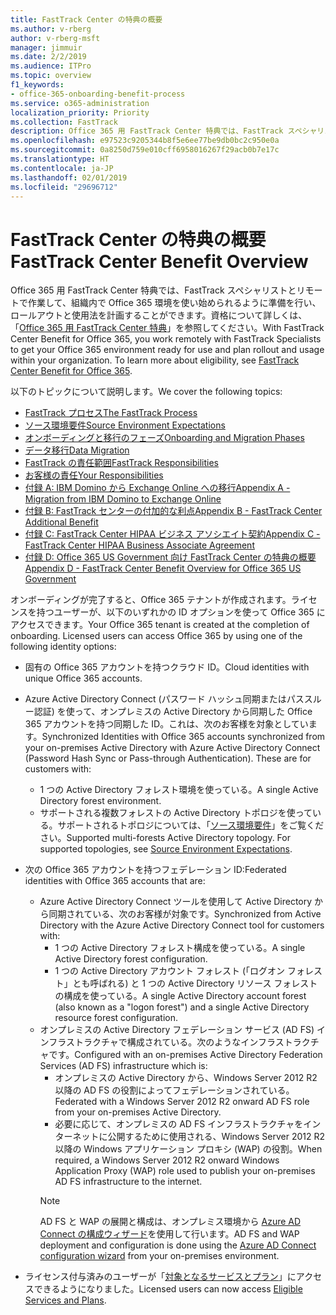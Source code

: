 ```yaml
---
title: FastTrack Center の特典の概要
ms.author: v-rberg
author: v-rberg-msft
manager: jimmuir
ms.date: 2/2/2019
ms.audience: ITPro
ms.topic: overview
f1_keywords:
- office-365-onboarding-benefit-process
ms.service: o365-administration
localization_priority: Priority
ms.collection: FastTrack
description: Office 365 用 FastTrack Center 特典では、FastTrack スペシャリストとリモートで作業して、組織内で Office 365 環境を使い始められるように準備を行い、ロールアウトと使用法を計画することができます。資格について詳しくは、「Office 365 用 FastTrack Center 特典」を参照してください。
ms.openlocfilehash: e97523c9205344b8f5e6ee77be9db0bc2c950e0a
ms.sourcegitcommit: 0a8250d759e010cff6958016267f29acb0b7e17c
ms.translationtype: HT
ms.contentlocale: ja-JP
ms.lasthandoff: 02/01/2019
ms.locfileid: "29696712"
---
```

# <a name="fasttrack-center-benefit-overview"></a><span data-ttu-id="8c94d-104">FastTrack Center の特典の概要</span><span class="sxs-lookup"><span data-stu-id="8c94d-104">FastTrack Center Benefit Overview</span></span>

<span data-ttu-id="8c94d-p102">Office 365 用 FastTrack Center 特典では、FastTrack スペシャリストとリモートで作業して、組織内で Office 365 環境を使い始められるように準備を行い、ロールアウトと使用法を計画することができます。資格について詳しくは、「[Office 365 用 FastTrack Center 特典](O365-fasttrack-benefit-for-office-365.md)」を参照してください。</span><span class="sxs-lookup"><span data-stu-id="8c94d-p102">With FastTrack Center Benefit for Office 365, you work remotely with FastTrack Specialists to get your Office 365 environment ready for use and plan rollout and usage within your organization. To learn more about eligibility, see [FastTrack Center Benefit for Office 365](O365-fasttrack-benefit-for-office-365.md).</span></span>
  
<span data-ttu-id="8c94d-107">以下のトピックについて説明します。</span><span class="sxs-lookup"><span data-stu-id="8c94d-107">We cover the following topics:</span></span>
- [<span data-ttu-id="8c94d-108">FastTrack プロセス</span><span class="sxs-lookup"><span data-stu-id="8c94d-108">The FastTrack Process</span></span>](O365-fasttrack-process.md) 
- [<span data-ttu-id="8c94d-109">ソース環境要件</span><span class="sxs-lookup"><span data-stu-id="8c94d-109">Source Environment Expectations</span></span>](O365-source-environment-expectations.md)
- [<span data-ttu-id="8c94d-110">オンボーディングと移行のフェーズ</span><span class="sxs-lookup"><span data-stu-id="8c94d-110">Onboarding and Migration Phases</span></span>](O365-onboarding-and-migration.md)
- [<span data-ttu-id="8c94d-111">データ移行</span><span class="sxs-lookup"><span data-stu-id="8c94d-111">Data Migration</span></span>](O365-data-migration.md)
- [<span data-ttu-id="8c94d-112">FastTrack の責任範囲</span><span class="sxs-lookup"><span data-stu-id="8c94d-112">FastTrack Responsibilities</span></span>](O365-fasttrack-responsibilities.md)
- [<span data-ttu-id="8c94d-113">お客様の責任</span><span class="sxs-lookup"><span data-stu-id="8c94d-113">Your Responsibilities</span></span>](O365-your-responsibilities.md) 
- [<span data-ttu-id="8c94d-114">付録 A: IBM Domino から Exchange Online への移行</span><span class="sxs-lookup"><span data-stu-id="8c94d-114">Appendix A - Migration from IBM Domino to Exchange Online</span></span>](O365-from-ibm-domino-to-exchange-online.md)
- [<span data-ttu-id="8c94d-115">付録 B: FastTrack センターの付加的な利点</span><span class="sxs-lookup"><span data-stu-id="8c94d-115">Appendix B - FastTrack Center Additional Benefit</span></span>](O365-fasttrack-additional-benefits.md)
- [<span data-ttu-id="8c94d-116">付録 C: FastTrack Center HIPAA ビジネス アソシエイト契約</span><span class="sxs-lookup"><span data-stu-id="8c94d-116">Appendix C - FastTrack Center HIPAA Business Associate Agreement</span></span>](O365-hipaa-business-associate-agreement.md)
- [<span data-ttu-id="8c94d-117">付録 D: Office 365 US Government 向け FastTrack Center の特典の概要</span><span class="sxs-lookup"><span data-stu-id="8c94d-117">Appendix D - FastTrack Center Benefit Overview for Office 365 US Government</span></span>](US-Gov-appendix-overview.md)
    
<span data-ttu-id="8c94d-p103">オンボーディングが完了すると、Office 365 テナントが作成されます。ライセンスを持つユーザーが、以下のいずれかの ID オプションを使って Office 365 にアクセスできます。</span><span class="sxs-lookup"><span data-stu-id="8c94d-p103">Your Office 365 tenant is created at the completion of onboarding. Licensed users can access Office 365 by using one of the following identity options:</span></span>
- <span data-ttu-id="8c94d-120">固有の Office 365 アカウントを持つクラウド ID。</span><span class="sxs-lookup"><span data-stu-id="8c94d-120">Cloud identities with unique Office 365 accounts.</span></span>
- <span data-ttu-id="8c94d-p104">Azure Active Directory Connect (パスワード ハッシュ同期またはパススルー認証) を使って、オンプレミスの Active Directory から同期した Office 365 アカウントを持つ同期した ID。これは、次のお客様を対象としています。</span><span class="sxs-lookup"><span data-stu-id="8c94d-p104">Synchronized Identities with Office 365 accounts synchronized from your on-premises Active Directory with Azure Active Directory Connect (Password Hash Sync or Pass-through Authentication). These are for customers with:</span></span>
  - <span data-ttu-id="8c94d-123">1 つの Active Directory フォレスト環境を使っている。</span><span class="sxs-lookup"><span data-stu-id="8c94d-123">A single Active Directory forest environment.</span></span>
  - <span data-ttu-id="8c94d-p105">サポートされる複数フォレストの Active Directory トポロジを使っている。サポートされるトポロジについては、「[ソース環境要件](O365-source-environment-expectations.md)」をご覧ください。</span><span class="sxs-lookup"><span data-stu-id="8c94d-p105">Supported multi-forests Active Directory topology. For supported topologies, see [Source Environment Expectations](O365-source-environment-expectations.md).</span></span>
- <span data-ttu-id="8c94d-126">次の Office 365 アカウントを持つフェデレーション ID:</span><span class="sxs-lookup"><span data-stu-id="8c94d-126">Federated identities with Office 365 accounts that are:</span></span>
  - <span data-ttu-id="8c94d-127">Azure Active Directory Connect ツールを使用して Active Directory から同期されている、次のお客様が対象です。</span><span class="sxs-lookup"><span data-stu-id="8c94d-127">Synchronized from Active Directory with the Azure Active Directory Connect tool for customers with:</span></span>
      - <span data-ttu-id="8c94d-128">1 つの Active Directory フォレスト構成を使っている。</span><span class="sxs-lookup"><span data-stu-id="8c94d-128">A single Active Directory forest configuration.</span></span>
      - <span data-ttu-id="8c94d-129">1 つの Active Directory アカウント フォレスト (「ログオン フォレスト」とも呼ばれる) と 1 つの Active Directory リソース フォレストの構成を使っている。</span><span class="sxs-lookup"><span data-stu-id="8c94d-129">A single Active Directory account forest (also known as a "logon forest") and a single Active Directory resource forest configuration.</span></span>
  - <span data-ttu-id="8c94d-130">オンプレミスの Active Directory フェデレーション サービス (AD FS) インフラストラクチャで構成されている。次のようなインフラストラクチャです。</span><span class="sxs-lookup"><span data-stu-id="8c94d-130">Configured with an on-premises Active Directory Federation Services (AD FS) infrastructure which is:</span></span>
      - <span data-ttu-id="8c94d-131">オンプレミスの Active Directory から、Windows Server 2012 R2 以降の AD FS の役割によってフェデレーションされている。</span><span class="sxs-lookup"><span data-stu-id="8c94d-131">Federated with a Windows Server 2012 R2 onward AD FS role from your on-premises Active Directory.</span></span>
      - <span data-ttu-id="8c94d-132">必要に応じて、オンプレミスの AD FS インフラストラクチャをインターネットに公開するために使用される、Windows Server 2012 R2 以降の Windows アプリケーション プロキシ (WAP) の役割。</span><span class="sxs-lookup"><span data-stu-id="8c94d-132">When required, a Windows Server 2012 R2 onward Windows Application Proxy (WAP) role used to publish your on-premises AD FS infrastructure to the internet.</span></span>
    > [!NOTE]
    > <span data-ttu-id="8c94d-133">AD FS と WAP の展開と構成は、オンプレミス環境から [Azure AD Connect の構成ウィザード](https://go.microsoft.com/fwlink/?linkid=844794)を使用して行います。</span><span class="sxs-lookup"><span data-stu-id="8c94d-133">AD FS and WAP deployment and configuration is done using the [Azure AD Connect configuration wizard](https://go.microsoft.com/fwlink/?linkid=844794) from your on-premises environment.</span></span> 
  
- <span data-ttu-id="8c94d-134">ライセンス付与済みのユーザーが「[対象となるサービスとプラン](M365-eligible-services-and-plans.md)」にアクセスできるようになりました。</span><span class="sxs-lookup"><span data-stu-id="8c94d-134">Licensed users can now access [Eligible Services and Plans](M365-eligible-services-and-plans.md).</span></span>
    

 
